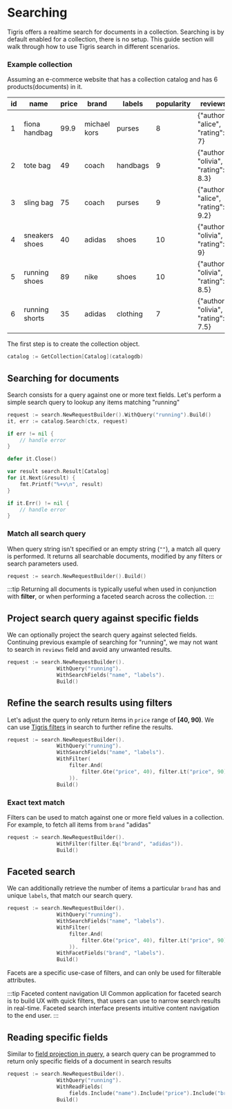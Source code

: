 # Searching

Tigris offers a realtime search for documents in a collection. Searching is by default enabled for a
collection, there is no setup. This guide section will walk through how to use Tigris search in
different scenarios.

### Example collection

Assuming an e-commerce website that has a collection catalog and has 6 products(documents) in it.

| id  | name           | price | brand        | labels   | popularity | reviews                             |
| --- | -------------- | ----- | ------------ | -------- | ---------- | ----------------------------------- |
| 1   | fiona handbag  | 99.9  | michael kors | purses   | 8          | {"author": "alice", "rating": 7}    |
| 2   | tote bag       | 49    | coach        | handbags | 9          | {"author": "olivia", "rating": 8.3} |
| 3   | sling bag      | 75    | coach        | purses   | 9          | {"author": "alice", "rating": 9.2}  |
| 4   | sneakers shoes | 40    | adidas       | shoes    | 10         | {"author": "olivia", "rating": 9}   |
| 5   | running shoes  | 89    | nike         | shoes    | 10         | {"author": "olivia", "rating": 8.5} |
| 6   | running shorts | 35    | adidas       | clothing | 7          | {"author": "olivia", "rating": 7.5} |

The first step is to create the collection object.

```go
catalog := GetCollection[Catalog](catalogdb)
```

## Searching for documents

Search consists for a query against one or more text fields. Let's perform a simple search query to
lookup any items matching "running"

```go
request := search.NewRequestBuilder().WithQuery("running").Build()
it, err := catalog.Search(ctx, request)

if err != nil {
    // handle error
}

defer it.Close()

var result search.Result[Catalog]
for it.Next(&result) {
    fmt.Printf("%+v\n", result)
}

if it.Err() != nil {
    // handle error
}
```

### Match all search query

When query string isn't specified or an empty string (`""`), a match all query is performed.
It returns all searchable documents, modified by any filters or search parameters used.

```go
request := search.NewRequestBuilder().Build()
```

:::tip
Returning all documents is typically useful when used in conjunction with **filter**, or when
performing a faceted search across the collection.
:::

## Project search query against specific fields

We can optionally project the search query against selected fields. Continuing previous example of
searching for "running", we may not want to search in `reviews` field and avoid any
unwanted results.

```go
request := search.NewRequestBuilder().
                WithQuery("running").
                WithSearchFields("name", "labels").
                Build()
```

## Refine the search results using filters

Let's adjust the query to only return items in `price` range of **[40, 90)**. We can use
[Tigris filters](query#filter) in search to further refine the results.

```go
request := search.NewRequestBuilder().
                WithQuery("running").
                WithSearchFields("name", "labels").
			    WithFilter(
				    filter.And(
					    filter.Gte("price", 40), filter.Lt("price", 90),
				    )).
                Build()
```

### Exact text match

Filters can be used to match against one or more field values in a collection. For example, to
fetch all items from `brand` "adidas"

```go
request := search.NewRequestBuilder().
                WithFilter(filter.Eq("brand", "adidas")).
                Build()
```

## Faceted search

We can additionally retrieve the number of items a particular `brand` has and unique `labels`,
that match our search query.

```go
request := search.NewRequestBuilder().
                WithQuery("running").
                WithSearchFields("name", "labels").
			    WithFilter(
				    filter.And(
					    filter.Gte("price", 40), filter.Lt("price", 90),
				    )).
				WithFacetFields("brand", "labels").
                Build()
```

Facets are a specific use-case of filters, and can only be used for filterable attributes.

:::tip Faceted content navigation UI
Common application for faceted search is to build UX with quick filters, that users can use
to narrow search results in real-time. Faceted search interface presents intuitive content
navigation to the end user.
:::

## Reading specific fields

Similar to [field projection in query](query#reading-specific-fields), a search query can be
programmed to return only specific fields of a document in search results

```go
request := search.NewRequestBuilder().
                WithQuery("running").
                WithReadFields(
                    fields.Include("name").Include("price").Include("brand")).
                Build()
```
